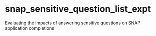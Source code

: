 # snap_sensitive_question_list_expt
Evaluating the impacts of answering sensitive questions on SNAP application completions
